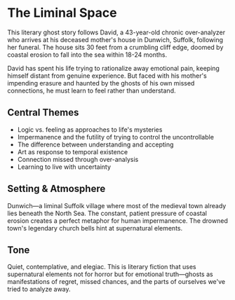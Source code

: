 # The Liminal Space

This literary ghost story follows David, a 43-year-old chronic over-analyzer who arrives at his deceased mother's house in Dunwich, Suffolk, following her funeral. The house sits 30 feet from a crumbling cliff edge, doomed by coastal erosion to fall into the sea within 18-24 months.

David has spent his life trying to rationalize away emotional pain, keeping himself distant from genuine experience. But faced with his mother's impending erasure and haunted by the ghosts of his own missed connections, he must learn to feel rather than understand.

## Central Themes

- Logic vs. feeling as approaches to life's mysteries
- Impermanence and the futility of trying to control the uncontrollable
- The difference between understanding and accepting
- Art as response to temporal existence
- Connection missed through over-analysis
- Learning to live with uncertainty

## Setting & Atmosphere

Dunwich—a liminal Suffolk village where most of the medieval town already lies beneath the North Sea. The constant, patient pressure of coastal erosion creates a perfect metaphor for human impermanence. The drowned town's legendary church bells hint at supernatural elements.

## Tone

Quiet, contemplative, and elegiac. This is literary fiction that uses supernatural elements not for horror but for emotional truth—ghosts as manifestations of regret, missed chances, and the parts of ourselves we've tried to analyze away.
